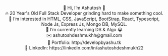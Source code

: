 <p align="center">
👋 Hi, I’m Ashutosh 👋 <br>
🔥 20 Year's Old Full Stack Developer grinding hard to make something cool. <br>
👀 I’m interested in HTML, CSS, JavaScript, BootStrap, React, Typescript, Node Js, Express Js, Mongo DB, MySQL. <br>
🌱 I’m currently learning DS & Algo 😭 <br>
✉️ ashutoshdeshmukhh@gmail.com <br>
🎨 Portfolio: http://developbyashu.tk <br>
💼 LinkedIn: https://linkedin.com/in/ashutoshdeshmukh22 <br>
</p> 

<!---
ashutoshdeshmukh22/ashutoshdeshmukh22 is a ✨ special ✨ repository because its `README.md` (this file) appears on your GitHub profile.
You can click the Preview link to take a look at your changes.
--->
